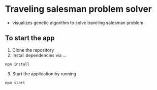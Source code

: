 # Traveling salesman problem solver

- visualizes genetic algorithm to solve traveling salesman problem

## To start the app

1) Clone the repository
2) Install dependencies via ...

```sh
npm install
```
3) Start the application by running

```sh
npm start
```


